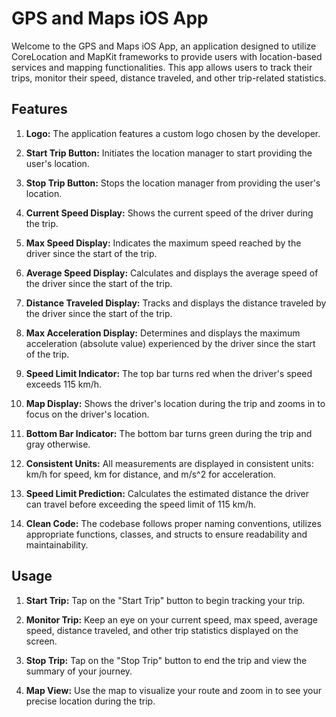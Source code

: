 # GPS and Maps iOS App

Welcome to the GPS and Maps iOS App, an application designed to utilize CoreLocation and MapKit frameworks to provide users with location-based services and mapping functionalities. This app allows users to track their trips, monitor their speed, distance traveled, and other trip-related statistics.

## Features

1. **Logo:** The application features a custom logo chosen by the developer.

2. **Start Trip Button:** Initiates the location manager to start providing the user's location.

3. **Stop Trip Button:** Stops the location manager from providing the user's location.

4. **Current Speed Display:** Shows the current speed of the driver during the trip.

5. **Max Speed Display:** Indicates the maximum speed reached by the driver since the start of the trip.

6. **Average Speed Display:** Calculates and displays the average speed of the driver since the start of the trip.

7. **Distance Traveled Display:** Tracks and displays the distance traveled by the driver since the start of the trip.

8. **Max Acceleration Display:** Determines and displays the maximum acceleration (absolute value) experienced by the driver since the start of the trip.

9. **Speed Limit Indicator:** The top bar turns red when the driver's speed exceeds 115 km/h.

10. **Map Display:** Shows the driver's location during the trip and zooms in to focus on the driver's location.

11. **Bottom Bar Indicator:** The bottom bar turns green during the trip and gray otherwise.

12. **Consistent Units:** All measurements are displayed in consistent units: km/h for speed, km for distance, and m/s^2 for acceleration.

13. **Speed Limit Prediction:** Calculates the estimated distance the driver can travel before exceeding the speed limit of 115 km/h.

14. **Clean Code:** The codebase follows proper naming conventions, utilizes appropriate functions, classes, and structs to ensure readability and maintainability.

## Usage

1. **Start Trip:** Tap on the "Start Trip" button to begin tracking your trip.

2. **Monitor Trip:** Keep an eye on your current speed, max speed, average speed, distance traveled, and other trip statistics displayed on the screen.

3. **Stop Trip:** Tap on the "Stop Trip" button to end the trip and view the summary of your journey.

4. **Map View:** Use the map to visualize your route and zoom in to see your precise location during the trip.
